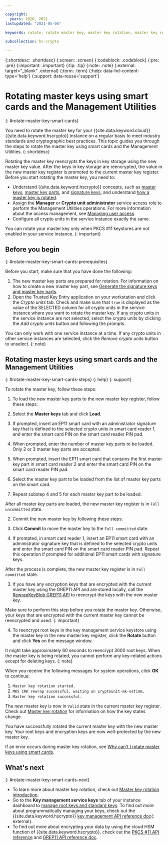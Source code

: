 ```yaml
---

copyright:
  years: 2020, 2021
lastupdated: "2021-05-06"

keywords: rotate, rotate master key, master key rotation, master key rolling, rewrap root key, reencrypt root key

subcollection: hs-crypto

---
```


{:shortdesc: .shortdesc}
{:screen: .screen}
{:codeblock: .codeblock}
{:pre: .pre}
{:important: .important}
{:tip: .tip}
{:note: .note}
{:external: target="_blank" .external}
{:term: .term}
{:help: data-hd-content-type='help'}
{:support: data-reuse='support'}

# Rotating master keys using smart cards and the Management Utilities
{: #rotate-master-key-smart-cards}

You need to rotate the master key for your {{site.data.keyword.cloud}} {{site.data.keyword.hscrypto}} instance on a regular basis to meet industry standards and cryptographic best practices. This topic guides you through the steps to rotate the master key using smart cards and the Management Utilities.
{: shortdesc}

Rotating the master key reencrypts the keys in key storage using the new master key value. After the keys in key storage are reencrypted, the value in the new master key register is promoted to the current master key register. Before you start rotating the master key, you need to:

- Understand {{site.data.keyword.hscrypto}} concepts, such as [master keys](/docs/hs-crypto?topic=hs-crypto-understand-concepts#master-key-concept), [master key parts](/docs/hs-crypto?topic=hs-crypto-understand-concepts#master-key-part-concept), and [signature keys](/docs/hs-crypto?topic=hs-crypto-understand-concepts#signature-key-concept), and understand [how a master key is rotated](/docs/hs-crypto?topic=hs-crypto-master-key-rotation-intro).
- Assign the **Manager** or **Crypto unit administrator** service access role to perform the Management Utilities operations. For more information about the access management, see [Managing user access](/docs/hs-crypto?topic=hs-crypto-manage-access).
- Configure all crypto units in the service instance exactly the same.

You can rotate your master key only when PKCS #11 keystores are not enabled in your service instance.
{: important}

## Before you begin
{: #rotate-master-key-smart-cards-prerequisites}

Before you start, make sure that you have done the following:

1. The new master key parts are prepared for rotation. For information on how to create a new master key part, see [Generate the signature keys and master key parts](/docs/hs-crypto?topic=hs-crypto-initialize-hsm-management-utilities#step1-generate-keys-management-utilities).
2. Open the Trusted Key Entry application on your workstation and click the *Crypto units* tab. Check and make sure that `true` is displayed as the value of the SELECTED column for all crypto units in the service instance where you want to rotate the master key. If any crypto units in the service instance are not selected, select the crypto units by clicking the *Add crypto units* button and following the prompts.

  You can only work with one service instance at a time. If any crypto units in other service instances are selected, click the *Remove crypto units* button to unselect.
  {: note}

## Rotating master keys using smart cards and the Management Utilities
{: #rotate-master-key-smart-cards-steps}
{: help}
{: support}

To rotate the master key, follow these steps:

1. To load the new master key parts to the new master key register, follow these steps:

  1. Select the **Master keys** tab and click **Load**.
  2. If prompted, insert an EP11 smart card with an administrator signature key that is defined to the selected crypto units in smart card reader 1, and enter the smart card PIN on the smart card reader PIN pad.
  3. When prompted, enter the number of master key parts to be loaded. Only 2 or 3 master key parts are accepted.
  4. When prompted, insert the EP11 smart card that contains the first master key part in smart card reader 2 and enter the smart card PIN on the smart card reader PIN pad.
  5. Select the master key part to be loaded from the list of master key parts on the smart card.
  6. Repeat substep 4 and 5 for each master key part to be loaded.

  After all master key parts are loaded, the new master key register is in `Full uncommitted` state.

2. Commit the new master key by following these steps:

  1. Click **Commit** to move the master key to the `Full committed` state.
  2. If prompted, in smart card reader 1, insert an EP11 smart card with an administrator signature key that is defined to the selected crypto units and enter the smart card PIN on the smart card reader PIN pad. Repeat this operation if prompted for additional EP11 smart cards with signature keys.

  After the process is complete, the new master key register is in `Full committed` state.

3. If you have any encryption keys that are encrypted with the current master key using the GREP11 API and are stored locally, call the [RewrapKeyBlob GREP11 API](/docs/hs-crypto?topic=hs-crypto-grep11-api-ref#grep11-rewrapKeyBlob) to reencrypt the keys with the new master key.

  Make sure to perform this step before you rotate the master key. Otherwise, your keys that are encrypted with the current master key cannot be reencrypted and used.
  {: important}

4. To reencrypt root keys in the key management service keystore using the master key in the new master key register, click the **Rotate** button and click **Yes** on the message window.

  It might take approximately 60 seconds to reencrypt 3000 root keys. When the master key is being rotated, you cannot perform any key-related actions except for deleting keys.
  {: note}

  When you receive the following messages for system operations, click **OK** to continue:

  1. `Master key rotation started.`
  2. `MKS CRK rewrap successful, waiting on cryptounit-mk-setimm.`
  3. `Master key rotation successful.`

  The new master key is now in `Valid` state in the current master key register. Check out [Master key rotation](/docs/hs-crypto?topic=hs-crypto-master-key-rotation-intro) for information on how the key states change.

You have successfully rotated the current master key with the new master key. Your root keys and encryption keys are now well-protected by the new master key.

If an error occurs during master key rotation, see [Why can't I rotate master keys using smart cards](/docs/hs-crypto?topic=hs-crypto-troubleshoot-master-key-rotation-key-smart-cards).

## What's next
{: #rotate-master-key-smart-cards-next}

- To learn more about master key rotation, check out [Master key rotation introduction](/docs/hs-crypto?topic=hs-crypto-master-key-rotation-intro).
- Go to the **Key management service keys** tab of your instance dashboard to [manage root keys and standard keys](/docs/hs-crypto?topic=hs-crypto-get-started#manage-keys). To find out more about programmatically managing your keys, check out the {{site.data.keyword.hscrypto}} [key management API reference doc](https://{DomainName}/apidocs/hs-crypto){: external}.
- To find out more about encrypting your data by using the cloud HSM function of {{site.data.keyword.hscrypto}}, check out the [PKCS #11 API reference](/docs/hs-crypto?topic=hs-crypto-pkcs11-api-ref) and [GREP11 API reference doc](/docs/hs-crypto?topic=hs-crypto-grep11-api-ref).

